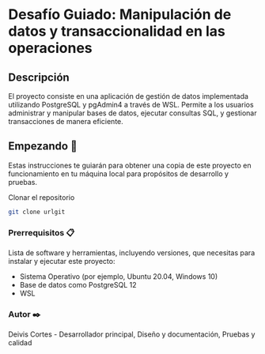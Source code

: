 # Desafío Guiado: Manipulación de datos y transaccionalidad en las operaciones

## Descripción

El proyecto consiste en una aplicación de gestión de datos implementada utilizando PostgreSQL y pgAdmin4 a través de WSL. Permite a los usuarios administrar y manipular bases de datos, ejecutar consultas SQL, y gestionar transacciones de manera eficiente. 

## Empezando 🚀

Estas instrucciones te guiarán para obtener una copia de este proyecto en funcionamiento en tu máquina local para propósitos de desarrollo y pruebas.

Clonar el repositorio

```bash
git clone urlgit
```

### Prerrequisitos 📋

Lista de software y herramientas, incluyendo versiones, que necesitas para instalar y ejecutar este proyecto:

- Sistema Operativo (por ejemplo, Ubuntu 20.04, Windows 10)
- Base de datos como PostgreSQL 12
- WSL

### Autor ✒️
Deivis Cortes - Desarrollador principal, Diseño y documentación, Pruebas y calidad
